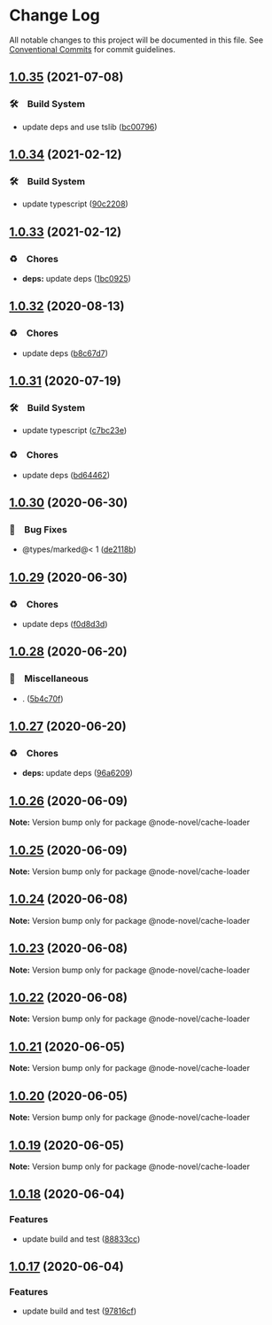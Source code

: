 # Change Log

All notable changes to this project will be documented in this file.
See [Conventional Commits](https://conventionalcommits.org) for commit guidelines.

## [1.0.35](https://github.com/bluelovers/ws-node-novel/compare/@node-novel/cache-loader@1.0.34...@node-novel/cache-loader@1.0.35) (2021-07-08)


### 🛠　Build System

* update deps and use tslib ([bc00796](https://github.com/bluelovers/ws-node-novel/commit/bc007968e0dde703a1b4e79d147bd7122fe3468b))





## [1.0.34](https://github.com/bluelovers/ws-node-novel/compare/@node-novel/cache-loader@1.0.33...@node-novel/cache-loader@1.0.34) (2021-02-12)


### 🛠　Build System

* update typescript ([90c2208](https://github.com/bluelovers/ws-node-novel/commit/90c22085d647eea8c5e8c4a24ca3dd63cbf784af))





## [1.0.33](https://github.com/bluelovers/ws-node-novel/compare/@node-novel/cache-loader@1.0.32...@node-novel/cache-loader@1.0.33) (2021-02-12)


### ♻️　Chores

* **deps:** update deps ([1bc0925](https://github.com/bluelovers/ws-node-novel/commit/1bc09257c16754054103f3aec637dcf18f81f25a))





## [1.0.32](https://github.com/bluelovers/ws-node-novel/compare/@node-novel/cache-loader@1.0.31...@node-novel/cache-loader@1.0.32) (2020-08-13)


### ♻️　Chores

* update deps ([b8c67d7](https://github.com/bluelovers/ws-node-novel/commit/b8c67d7e0447d0afdedef9d1023f254c929efbeb))





## [1.0.31](https://github.com/bluelovers/ws-node-novel/compare/@node-novel/cache-loader@1.0.30...@node-novel/cache-loader@1.0.31) (2020-07-19)


### 🛠　Build System

* update typescript ([c7bc23e](https://github.com/bluelovers/ws-node-novel/commit/c7bc23ed14faf935ec25170eb23010d8f9c685c1))


### ♻️　Chores

* update deps ([bd64462](https://github.com/bluelovers/ws-node-novel/commit/bd644622f4f1f4941293c180272df22ec30d402a))





## [1.0.30](https://github.com/bluelovers/ws-node-novel/compare/@node-novel/cache-loader@1.0.29...@node-novel/cache-loader@1.0.30) (2020-06-30)


### 🐛　Bug Fixes

* @types/marked@< 1 ([de2118b](https://github.com/bluelovers/ws-node-novel/commit/de2118bde74358c4338e7d9ca7258df7d3ce24bb))





## [1.0.29](https://github.com/bluelovers/ws-node-novel/compare/@node-novel/cache-loader@1.0.28...@node-novel/cache-loader@1.0.29) (2020-06-30)


### ♻️　Chores

* update deps ([f0d8d3d](https://github.com/bluelovers/ws-node-novel/commit/f0d8d3d96cef067e3f1c2bc8c5e4110110d5c25b))





## [1.0.28](https://github.com/bluelovers/ws-node-novel/compare/@node-novel/cache-loader@1.0.27...@node-novel/cache-loader@1.0.28) (2020-06-20)


### 🔖　Miscellaneous

* . ([5b4c70f](https://github.com/bluelovers/ws-node-novel/commit/5b4c70fc018e2f2622187143859a9783c5370849))





## [1.0.27](https://github.com/bluelovers/ws-node-novel/compare/@node-novel/cache-loader@1.0.26...@node-novel/cache-loader@1.0.27) (2020-06-20)


### ♻️　Chores

* **deps:** update deps ([96a6209](https://github.com/bluelovers/ws-node-novel/commit/96a62099f0774dae433a16b9e20f2c4ddd518749))





## [1.0.26](https://github.com/bluelovers/ws-node-novel/compare/@node-novel/cache-loader@1.0.25...@node-novel/cache-loader@1.0.26) (2020-06-09)

**Note:** Version bump only for package @node-novel/cache-loader





## [1.0.25](https://github.com/bluelovers/ws-node-novel/compare/@node-novel/cache-loader@1.0.24...@node-novel/cache-loader@1.0.25) (2020-06-09)

**Note:** Version bump only for package @node-novel/cache-loader





## [1.0.24](https://github.com/bluelovers/ws-node-novel/compare/@node-novel/cache-loader@1.0.23...@node-novel/cache-loader@1.0.24) (2020-06-08)

**Note:** Version bump only for package @node-novel/cache-loader





## [1.0.23](https://github.com/bluelovers/ws-node-novel/compare/@node-novel/cache-loader@1.0.22...@node-novel/cache-loader@1.0.23) (2020-06-08)

**Note:** Version bump only for package @node-novel/cache-loader





## [1.0.22](https://github.com/bluelovers/ws-node-novel/compare/@node-novel/cache-loader@1.0.21...@node-novel/cache-loader@1.0.22) (2020-06-08)

**Note:** Version bump only for package @node-novel/cache-loader





## [1.0.21](https://github.com/bluelovers/ws-node-novel/compare/@node-novel/cache-loader@1.0.20...@node-novel/cache-loader@1.0.21) (2020-06-05)

**Note:** Version bump only for package @node-novel/cache-loader





## [1.0.20](https://github.com/bluelovers/ws-node-novel/compare/@node-novel/cache-loader@1.0.19...@node-novel/cache-loader@1.0.20) (2020-06-05)

**Note:** Version bump only for package @node-novel/cache-loader





## [1.0.19](https://github.com/bluelovers/ws-node-novel/compare/@node-novel/cache-loader@1.0.18...@node-novel/cache-loader@1.0.19) (2020-06-05)

**Note:** Version bump only for package @node-novel/cache-loader





## [1.0.18](https://github.com/bluelovers/ws-node-novel/compare/@node-novel/cache-loader@1.0.17...@node-novel/cache-loader@1.0.18) (2020-06-04)


### Features

* update build and test ([88833cc](https://github.com/bluelovers/ws-node-novel/commit/88833cc50b3b3194adfc3683fe2fca73c8ef8424))





## [1.0.17](https://github.com/bluelovers/ws-node-novel/compare/@node-novel/cache-loader@1.0.16...@node-novel/cache-loader@1.0.17) (2020-06-04)


### Features

* update build and test ([97816cf](https://github.com/bluelovers/ws-node-novel/commit/97816cfc4ef513d3cdeb5fc525a010543123fa76))
